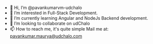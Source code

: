 - 👋 Hi, I’m @pavankumarvm-udchalo
- 👀 I’m interested in Full-Stack Development.
- 🌱 I’m currently learning Angular and NodeJs Backend development.
- 💞️ I’m looking to collaborate on udChalo
- 📫 How to reach me, it's quite simple
  Mail me at: pavankumar.maurya@udchalo.com

<!---
pavankumarvm-udchalo/pavankumarvm-udchalo is a ✨ special ✨ repository because its `README.md` (this file) appears on your GitHub profile.
You can click the Preview link to take a look at your changes.
--->
